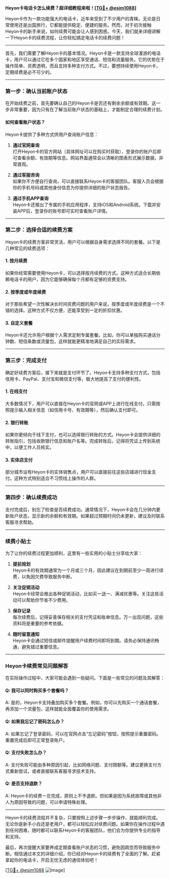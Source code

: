 **Heyon卡电话卡怎么续费？超详细教程来啦！[[TG💪+ @esim1088](https://t.me/s/esim1088)]**

Heyon卡作为一款功能强大的电话卡，近年来受到了不少用户的青睐。无论是日常使用还是出国旅行，它都能提供稳定、便捷的服务。然而，对于初次接触Heyon卡的新手来说，如何续费可能会让人感到困惑。今天，我们就来详细讲解一下Heyon卡的续费流程，让你轻松搞定电话卡的续费问题！

---

首先，我们需要了解Heyon卡的基本情况。Heyon卡是一款支持全球漫游的电话卡，用户可以通过它在多个国家和地区享受通话、短信和流量服务。它的优势在于操作简单、资费透明，而且支持多种支付方式。不过，要想持续使用Heyon卡，定期续费是必不可少的。

---

### **第一步：确认当前账户状态**

在开始续费之前，首先要确认自己的Heyon卡是否还有剩余余额或有效期。这一步非常重要，因为只有在了解当前账户状态的基础上，才能制定合理的续费计划。

#### **如何查看账户状态？**
Heyon卡提供了多种方式供用户查询账户信息：
1. **通过官网查询**  
   打开Heyon卡的官方网站（具体网址可以在购买时获取），登录你的账户后即可查看余额、有效期等信息。网站界面通常会以清晰的图表形式展示数据，非常直观。
   
2. **通过客服咨询**  
   如果你不方便自行查询，可以直接联系Heyon卡的客服团队。客服人员会根据你的手机号码或其他身份信息为你提供详细的账户状态报告。

3. **通过手机APP查询**  
   Heyon卡还推出了专属的手机应用程序，支持iOS和Android系统。下载并安装APP后，登录你的账号即可实时查看账户详情。

---

### **第二步：选择合适的续费方案**

Heyon卡的续费方案非常灵活，用户可以根据自身需求选择不同的套餐。以下是几种常见的续费选项：

#### **1. 按月续费**
如果你经常需要使用Heyon卡，可以选择按月续费的方式。这种方式适合长期依赖电话卡的用户，因为它能够确保每个月都有足够的资费支持。

#### **2. 按季度或年度续费**
对于那些希望一次性解决长时间资费问题的用户来说，按季度或年度续费是一个不错的选择。这种方式不仅方便，还能享受到一定的折扣优惠。

#### **3. 自定义套餐**
Heyon卡还允许用户根据个人需求定制专属套餐。比如，你可以单独购买通话分钟数、短信条数或流量包，这样就能更精准地满足自己的实际需求。

---

### **第三步：完成支付**

确定好续费方案后，接下来就是支付环节了。Heyon卡支持多种支付方式，包括信用卡、PayPal、支付宝和微信支付等，极大地提高了支付的便利性。

#### **1. 在线支付**
大多数情况下，用户可以直接在Heyon卡的官网或APP上进行在线支付。只需按照提示输入相关信息（如信用卡号、有效期等），然后确认支付即可。

#### **2. 银行转账**
如果你更倾向于线下支付，也可以选择银行转账的方式。Heyon卡会提供详细的转账指引，包括收款银行信息和账户名等。完成转账后，记得将凭证上传到系统中，以便工作人员核实。

#### **3. 实体店支付**
部分城市设有Heyon卡的实体销售点，用户可以直接前往这些店铺进行现金支付。这种方式特别适合不习惯线上操作的人群。

---

### **第四步：确认续费成功**

支付完成后，别忘了检查是否续费成功。通常情况下，Heyon卡会在几分钟内更新账户状态，显示新的余额和有效期。如果超过预期时间仍未更新，建议及时联系客服寻求帮助。

---

### **续费小贴士**

为了让你的续费过程更加顺利，这里有一些实用的小贴士分享给大家：
1. **提前规划**  
   Heyon卡的有效期通常为一个月或三个月，因此建议在到期前至少一周进行续费，以免因欠费导致服务中断。

2. **关注促销活动**  
   Heyon卡经常会推出各种促销活动，比如买一送一、满减优惠等。关注这些活动可以帮助你节省不少费用。

3. **保存记录**  
   每次续费后，记得妥善保存相关的支付凭证和账单信息。万一出现问题，这些资料将是重要的参考依据。

4. **随时留意通知**  
   Heyon卡会通过短信或邮件提醒用户续费时间即将到期。请务必保持通讯畅通，避免错过重要信息。

---

### **Heyon卡续费常见问题解答**

在实际操作过程中，大家可能会遇到一些疑问。下面是一些常见的问题及其解答：

#### **Q: 我可以同时购买多个套餐吗？**
A: 是的，Heyon卡支持叠加购买多个套餐。例如，你可以先购买一个通话套餐，再添加一个流量包，这样就能全面覆盖你的使用需求。

#### **Q: 如果我忘记了密码怎么办？**
A: 如果忘记了登录密码，可以在官网点击“忘记密码”按钮，按照提示重置密码。重置完成后即可正常登录账户。

#### **Q: 支付失败怎么办？**
A: 支付失败可能由多种原因引起，比如网络问题、支付限额等。建议更换支付方式重新尝试，或者直接联系客服寻求技术支持。

#### **Q: 是否支持退款？**
A: Heyon卡的续费一旦完成，原则上不予退款。但如果是因为系统故障或其他非人为原因导致的问题，可以申请特殊处理。

---

Heyon卡的续费流程并不复杂，只要按照上述步骤一步步操作，就能顺利完成。无论你是新手小白还是老用户，都可以轻松应对续费问题。如果你在操作过程中遇到任何困难，随时都可以联系Heyon卡的客服团队，他们会为你提供专业的指导和支持。

最后，再次提醒大家要养成定期查看账户状态的习惯，避免因疏忽而导致服务中断。相信通过本文的详细介绍，你已经对Heyon卡的续费有了全面的了解。赶紧拿起你的电话卡，开启无忧无虑的通信体验吧！

[[TG💪+ @esim1088](https://t.me/s/esim1088) ![Image](https://i.postimg.cc/4NQfJmqS/Snipaste-2025-05-13-00-14-12.png)]